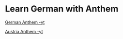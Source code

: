 # Learn German with Anthem

[German Anthem -yt](Learn%20German%20with%20Anthem%20cdf0227ce8f24cef9003d4568fe6fa7d/German%20Anthem%20-yt%20f3b5651fac874482ac194db1b32b88d7.md)

[Austria Anthem -yt](Learn%20German%20with%20Anthem%20cdf0227ce8f24cef9003d4568fe6fa7d/Austria%20Anthem%20-yt%208b97b8c1cca84d859efb7305018bc32e.md)